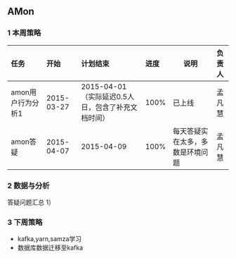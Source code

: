 ## AMon

### 1 本周策略
| 任务 | 开始 | 计划结束 | 进度 | 说明 | 负责人 |
|:----|:----|:----|:----|----|:----:|
|amon用户行为分析1|2015-03-27|2015-04-01（实际延迟0.5人日，包含了补充文档时间）|100%|已上线|孟凡慧|
|amon答疑|2015-04-07|2015-04-09|100%|每天答疑实在太多，多数是环境问题|孟凡慧|



### 2 数据与分析
答疑问题汇总
1）

### 3 下周策略
- kafka,yarn,samza学习
- 数据库数据迁移至kafka
